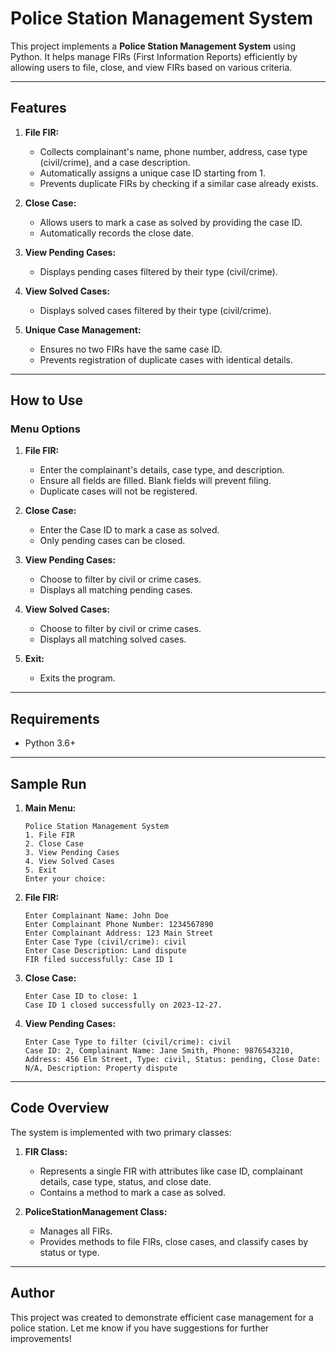 # Police Station Management System

This project implements a **Police Station Management System** using Python. It helps manage FIRs (First Information Reports) efficiently by allowing users to file, close, and view FIRs based on various criteria.

---

## Features

1. **File FIR:**
   - Collects complainant's name, phone number, address, case type (civil/crime), and a case description.
   - Automatically assigns a unique case ID starting from 1.
   - Prevents duplicate FIRs by checking if a similar case already exists.

2. **Close Case:**
   - Allows users to mark a case as solved by providing the case ID.
   - Automatically records the close date.

3. **View Pending Cases:**
   - Displays pending cases filtered by their type (civil/crime).

4. **View Solved Cases:**
   - Displays solved cases filtered by their type (civil/crime).

5. **Unique Case Management:**
   - Ensures no two FIRs have the same case ID.
   - Prevents registration of duplicate cases with identical details.

---

## How to Use

### Menu Options

1. **File FIR:**
   - Enter the complainant's details, case type, and description.
   - Ensure all fields are filled. Blank fields will prevent filing.
   - Duplicate cases will not be registered.

2. **Close Case:**
   - Enter the Case ID to mark a case as solved.
   - Only pending cases can be closed.

3. **View Pending Cases:**
   - Choose to filter by civil or crime cases.
   - Displays all matching pending cases.

4. **View Solved Cases:**
   - Choose to filter by civil or crime cases.
   - Displays all matching solved cases.

5. **Exit:**
   - Exits the program.

---

## Requirements

- Python 3.6+

---

## Sample Run

1. **Main Menu:**
   ```
   Police Station Management System
   1. File FIR
   2. Close Case
   3. View Pending Cases
   4. View Solved Cases
   5. Exit
   Enter your choice:
   ```

2. **File FIR:**
   ```
   Enter Complainant Name: John Doe
   Enter Complainant Phone Number: 1234567890
   Enter Complainant Address: 123 Main Street
   Enter Case Type (civil/crime): civil
   Enter Case Description: Land dispute
   FIR filed successfully: Case ID 1
   ```

3. **Close Case:**
   ```
   Enter Case ID to close: 1
   Case ID 1 closed successfully on 2023-12-27.
   ```

4. **View Pending Cases:**
   ```
   Enter Case Type to filter (civil/crime): civil
   Case ID: 2, Complainant Name: Jane Smith, Phone: 9876543210, Address: 456 Elm Street, Type: civil, Status: pending, Close Date: N/A, Description: Property dispute
   ```

---

## Code Overview

The system is implemented with two primary classes:

1. **FIR Class:**
   - Represents a single FIR with attributes like case ID, complainant details, case type, status, and close date.
   - Contains a method to mark a case as solved.

2. **PoliceStationManagement Class:**
   - Manages all FIRs.
   - Provides methods to file FIRs, close cases, and classify cases by status or type.

---

## Author
This project was created to demonstrate efficient case management for a police station. Let me know if you have suggestions for further improvements!

